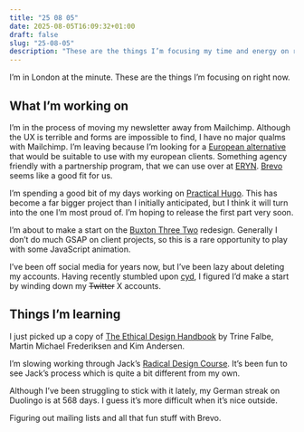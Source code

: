 ```yaml
---
title: "25 08 05"
date: 2025-08-05T16:09:32+01:00
draft: false
slug: "25-08-05"
description: "These are the things I’m focusing my time and energy on right now."
---
```


I’m in London at the minute. These are the things I’m focusing on right now.

## What I’m working on

I’m in the process of moving my newsletter away from Mailchimp. Although the UX is terrible and forms are impossible to find, I have no major qualms with Mailchimp. I’m leaving because I’m looking for a [European alternative](https://european-alternatives.eu/) that would be suitable to use with my european clients. Something agency friendly with a partnership program, that we can use over at [ERYN](https://studioeryn.com/). [Brevo](https://www.brevo.com/) seems like a good fit for us.

I’m spending a good bit of my days working on [Practical Hugo](https://practicalhugo.com/). This has become a far bigger project than I initially anticipated, but I think it will turn into the one I’m most proud of. I’m hoping to release the first part very soon. 

I’m about to make a start on the [Buxton Three Two](https://buxtonthreetwo.com/) redesign. Generally I don’t do much GSAP on client projects, so this is a rare opportunity to play with some JavaScript animation. 

I’ve been off social media for years now, but I’ve been lazy about deleting my accounts. Having recently stumbled upon [cyd](https://cyd.social/), I figured I’d make a start by winding down my ~~Twitter~~ X accounts.

## Things I’m learning

I just picked up a copy of [The Ethical Design Handbook](https://ethicaldesignhandbook.com/) by Trine Falbe, Martin Michael Frederiksen and Kim Andersen.

I’m slowing working through Jack’s [Radical Design Course](https://radicaldesigncourse.com/). It’s been fun to see Jack’s process which is quite a bit different from my own.

Although I’ve been struggling to stick with it lately, my German streak on Duolingo is at 568 days. I guess it’s more difficult when it’s nice outside.

Figuring out mailing lists and all that fun stuff with Brevo.



